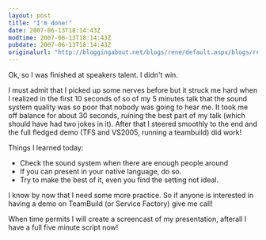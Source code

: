 ```yaml
---
layout: post
title: "I'm done!"
date: 2007-06-13T18:14:43Z
modtime: 2007-06-13T18:14:43Z
pubdate: 2007-06-13T18:14:43Z
originalurl: "http://bloggingabout.net/blogs/rene/default.aspx/blogs/rene/archive/2007/06/13/i-m-done.aspx"
---
```



<p>Ok, so I was finished at speakers talent. I didn't win.</p><p>I must admit that I picked up some nerves before but it struck me hard when I realized in the first 10 seconds of so of my 5 minutes talk that the sound system quality was so poor that nobody was going to hear me. It took me off balance for about 30 seconds, ruining the best part of my talk (which should have had two jokes in it). After that I steered smoothly to the end and the full fledged demo (TFS and VS2005, running a teambuild) did work!</p><p>Things I learned today:</p><ul><li>Check the sound system when there are enough people around</li><li>If you can present in your native language, do so.</li><li>Try to make the best of it, even you find the setting not ideal.</li></ul><p>I know by now that I need some more practice. So if anyone is interested in having a demo on TeamBuild (or Service Factory) give me call!</p><p>When time permits I will create a screencast of my presentation, afterall I have a full five minute script now!</p>
